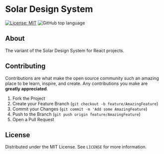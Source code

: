 # Solar Design System

[![License: MIT](https://img.shields.io/github/license/SolarDesignSystem/React.svg)](https://opensource.org/licenses/MIT)
<img alt="GitHub top language" src="https://img.shields.io/github/languages/top/SolarDesignSystem/React.svg">

## About

The variant of the Solar Design System for React projects.

## Contributing

Contributions are what make the open source community such an amazing place to be learn, inspire, and create. Any contributions you make are **greatly appreciated**.

1. Fork the Project
2. Create your Feature Branch (`git checkout -b feature/AmazingFeature`)
3. Commit your Changes (`git commit -m 'Add some AmazingFeature`)
4. Push to the Branch (`git push origin feature/AmazingFeature`)
5. Open a Pull Request

## License

Distributed under the MIT License. See `LICENSE` for more information.
